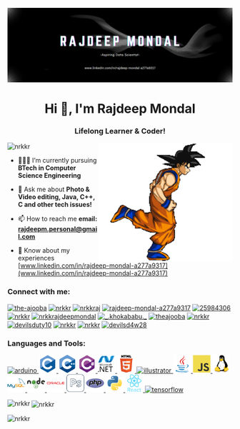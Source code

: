 ![logo](https://github.com/nrkkR/nrkkR/blob/main/3Screenshot%202024-07-04%20032428.png)
<h1 align="center">Hi 👋, I'm Rajdeep Mondal</h1>
<h3 align="center">Lifelong Learner & Coder!</h3>

<img align="right" alt="coding" width="300" src="https://github.com/nrkkR/nrkkR/blob/main/goku%20running.gif">

<p align="left"> <img src="https://komarev.com/ghpvc/?username=nrkkr&label=Profile%20views&color=0e75b6&style=flat" alt="nrkkr" /> </p>

- 🧑🏼‍🎓 I’m currently pursuing **BTech in Computer Science Engineering**

- 💬 Ask me about **Photo & Video editing, Java, C++, C and other tech issues!**

- 📫 How to reach me **email: rajdeepm.personal@gmail.com**

- 📄 Know about my experiences [www.linkedin.com/in/rajdeep-mondal-a277a9317](www.linkedin.com/in/rajdeep-mondal-a277a9317)

<h3 align="left">Connect with me:</h3>
<p align="left">
<a href="https://codepen.io/the-ajooba" target="blank"><img align="center" src="https://raw.githubusercontent.com/rahuldkjain/github-profile-readme-generator/master/src/images/icons/Social/codepen.svg" alt="the-ajooba" height="30" width="40" /></a>
<a href="https://dev.to/nrkkr" target="blank"><img align="center" src="https://raw.githubusercontent.com/rahuldkjain/github-profile-readme-generator/master/src/images/icons/Social/devto.svg" alt="nrkkr" height="30" width="40" /></a>
<a href="https://twitter.com/nrkkraj" target="blank"><img align="center" src="https://raw.githubusercontent.com/rahuldkjain/github-profile-readme-generator/master/src/images/icons/Social/twitter.svg" alt="nrkkraj" height="30" width="40" /></a>
<a href="https://linkedin.com/in/rajdeep-mondal-a277a9317" target="blank"><img align="center" src="https://raw.githubusercontent.com/rahuldkjain/github-profile-readme-generator/master/src/images/icons/Social/linked-in-alt.svg" alt="rajdeep-mondal-a277a9317" height="30" width="40" /></a>
<a href="https://stackoverflow.com/users/25984306" target="blank"><img align="center" src="https://raw.githubusercontent.com/rahuldkjain/github-profile-readme-generator/master/src/images/icons/Social/stack-overflow.svg" alt="25984306" height="30" width="40" /></a>
<a href="https://codesandbox.com/nrkkr" target="blank"><img align="center" src="https://raw.githubusercontent.com/rahuldkjain/github-profile-readme-generator/master/src/images/icons/Social/codesandbox.svg" alt="nrkkr" height="30" width="40" /></a>
<a href="https://kaggle.com/nrkkrajdeepmondal" target="blank"><img align="center" src="https://raw.githubusercontent.com/rahuldkjain/github-profile-readme-generator/master/src/images/icons/Social/kaggle.svg" alt="nrkkrajdeepmondal" height="30" width="40" /></a>
<a href="https://instagram.com/_.khokababu._" target="blank"><img align="center" src="https://raw.githubusercontent.com/rahuldkjain/github-profile-readme-generator/master/src/images/icons/Social/instagram.svg" alt="_.khokababu._" height="30" width="40" /></a>
<a href="https://www.youtube.com/c/theajooba" target="blank"><img align="center" src="https://raw.githubusercontent.com/rahuldkjain/github-profile-readme-generator/master/src/images/icons/Social/youtube.svg" alt="theajooba" height="30" width="40" /></a>
<a href="https://www.codechef.com/users/nrkkr" target="blank"><img align="center" src="https://cdn.jsdelivr.net/npm/simple-icons@3.1.0/icons/codechef.svg" alt="nrkkr" height="30" width="40" /></a>
<a href="https://www.hackerrank.com/devilsduty10" target="blank"><img align="center" src="https://raw.githubusercontent.com/rahuldkjain/github-profile-readme-generator/master/src/images/icons/Social/hackerrank.svg" alt="devilsduty10" height="30" width="40" /></a>
<a href="https://codeforces.com/profile/nrkkr" target="blank"><img align="center" src="https://raw.githubusercontent.com/rahuldkjain/github-profile-readme-generator/master/src/images/icons/Social/codeforces.svg" alt="nrkkr" height="30" width="40" /></a>
<a href="https://www.leetcode.com/nrkkr" target="blank"><img align="center" src="https://raw.githubusercontent.com/rahuldkjain/github-profile-readme-generator/master/src/images/icons/Social/leet-code.svg" alt="nrkkr" height="30" width="40" /></a>
<a href="https://auth.geeksforgeeks.org/user/devilsd4w28" target="blank"><img align="center" src="https://raw.githubusercontent.com/rahuldkjain/github-profile-readme-generator/master/src/images/icons/Social/geeks-for-geeks.svg" alt="devilsd4w28" height="30" width="40" /></a>
</p>

<h3 align="left">Languages and Tools:</h3>
<p align="left"> <a href="https://www.arduino.cc/" target="_blank" rel="noreferrer"> <img src="https://cdn.worldvectorlogo.com/logos/arduino-1.svg" alt="arduino" width="40" height="40"/> </a> <a href="https://www.cprogramming.com/" target="_blank" rel="noreferrer"> <img src="https://raw.githubusercontent.com/devicons/devicon/master/icons/c/c-original.svg" alt="c" width="40" height="40"/> </a> <a href="https://www.w3schools.com/cpp/" target="_blank" rel="noreferrer"> <img src="https://raw.githubusercontent.com/devicons/devicon/master/icons/cplusplus/cplusplus-original.svg" alt="cplusplus" width="40" height="40"/> </a> <a href="https://www.w3schools.com/cs/" target="_blank" rel="noreferrer"> <img src="https://raw.githubusercontent.com/devicons/devicon/master/icons/csharp/csharp-original.svg" alt="csharp" width="40" height="40"/> </a> <a href="https://dotnet.microsoft.com/" target="_blank" rel="noreferrer"> <img src="https://raw.githubusercontent.com/devicons/devicon/master/icons/dot-net/dot-net-original-wordmark.svg" alt="dotnet" width="40" height="40"/> </a> <a href="https://www.w3.org/html/" target="_blank" rel="noreferrer"> <img src="https://raw.githubusercontent.com/devicons/devicon/master/icons/html5/html5-original-wordmark.svg" alt="html5" width="40" height="40"/> </a> <a href="https://www.adobe.com/in/products/illustrator.html" target="_blank" rel="noreferrer"> <img src="https://www.vectorlogo.zone/logos/adobe_illustrator/adobe_illustrator-icon.svg" alt="illustrator" width="40" height="40"/> </a> <a href="https://www.java.com" target="_blank" rel="noreferrer"> <img src="https://raw.githubusercontent.com/devicons/devicon/master/icons/java/java-original.svg" alt="java" width="40" height="40"/> </a> <a href="https://developer.mozilla.org/en-US/docs/Web/JavaScript" target="_blank" rel="noreferrer"> <img src="https://raw.githubusercontent.com/devicons/devicon/master/icons/javascript/javascript-original.svg" alt="javascript" width="40" height="40"/> </a> <a href="https://www.linux.org/" target="_blank" rel="noreferrer"> <img src="https://raw.githubusercontent.com/devicons/devicon/master/icons/linux/linux-original.svg" alt="linux" width="40" height="40"/> </a> <a href="https://www.mysql.com/" target="_blank" rel="noreferrer"> <img src="https://raw.githubusercontent.com/devicons/devicon/master/icons/mysql/mysql-original-wordmark.svg" alt="mysql" width="40" height="40"/> </a> <a href="https://nodejs.org" target="_blank" rel="noreferrer"> <img src="https://raw.githubusercontent.com/devicons/devicon/master/icons/nodejs/nodejs-original-wordmark.svg" alt="nodejs" width="40" height="40"/> </a> <a href="https://www.oracle.com/" target="_blank" rel="noreferrer"> <img src="https://raw.githubusercontent.com/devicons/devicon/master/icons/oracle/oracle-original.svg" alt="oracle" width="40" height="40"/> </a> <a href="https://www.photoshop.com/en" target="_blank" rel="noreferrer"> <img src="https://raw.githubusercontent.com/devicons/devicon/master/icons/photoshop/photoshop-line.svg" alt="photoshop" width="40" height="40"/> </a> <a href="https://www.php.net" target="_blank" rel="noreferrer"> <img src="https://raw.githubusercontent.com/devicons/devicon/master/icons/php/php-original.svg" alt="php" width="40" height="40"/> </a> <a href="https://www.python.org" target="_blank" rel="noreferrer"> <img src="https://raw.githubusercontent.com/devicons/devicon/master/icons/python/python-original.svg" alt="python" width="40" height="40"/> </a> <a href="https://reactjs.org/" target="_blank" rel="noreferrer"> <img src="https://raw.githubusercontent.com/devicons/devicon/master/icons/react/react-original-wordmark.svg" alt="react" width="40" height="40"/> </a> <a href="https://www.tensorflow.org" target="_blank" rel="noreferrer"> <img src="https://www.vectorlogo.zone/logos/tensorflow/tensorflow-icon.svg" alt="tensorflow" width="40" height="40"/> </a> </p>

<p><img align="left" src="https://github-readme-stats.vercel.app/api/top-langs?username=nrkkr&show_icons=true&locale=en&layout=compact" alt="nrkkr" /></p>

<p>&nbsp;<img align="center" src="https://github-readme-stats.vercel.app/api?username=nrkkr&show_icons=true&locale=en" alt="nrkkr" /></p>

<p><img align="center" src="https://github-readme-streak-stats.herokuapp.com/?user=nrkkr&" alt="nrkkr" /></p>
